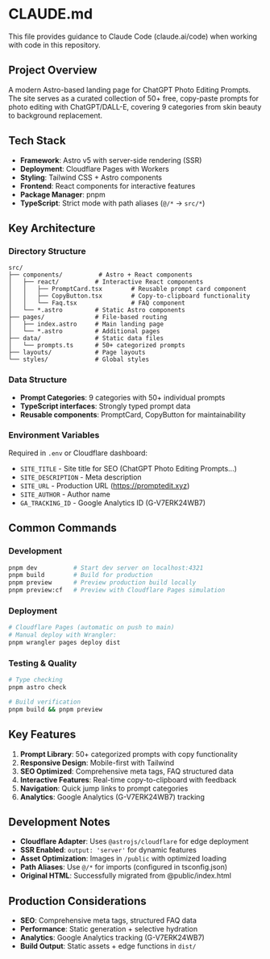 # CLAUDE.md

This file provides guidance to Claude Code (claude.ai/code) when working with code in this repository.

## Project Overview

A modern Astro-based landing page for ChatGPT Photo Editing Prompts. The site serves as a curated collection of 50+ free, copy-paste prompts for photo editing with ChatGPT/DALL-E, covering 9 categories from skin beauty to background replacement.

## Tech Stack

- **Framework**: Astro v5 with server-side rendering (SSR)
- **Deployment**: Cloudflare Pages with Workers
- **Styling**: Tailwind CSS + Astro components
- **Frontend**: React components for interactive features
- **Package Manager**: pnpm
- **TypeScript**: Strict mode with path aliases (`@/*` → `src/*`)

## Key Architecture

### Directory Structure
```
src/
├── components/          # Astro + React components
│   ├── react/          # Interactive React components
│   │   ├── PromptCard.tsx        # Reusable prompt card component
│   │   ├── CopyButton.tsx        # Copy-to-clipboard functionality
│   │   └── Faq.tsx               # FAQ component
│   └── *.astro         # Static Astro components
├── pages/              # File-based routing
│   ├── index.astro     # Main landing page
│   └── *.astro         # Additional pages
├── data/               # Static data files
│   └── prompts.ts      # 50+ categorized prompts
├── layouts/            # Page layouts
└── styles/             # Global styles
```

### Data Structure
- **Prompt Categories**: 9 categories with 50+ individual prompts
- **TypeScript interfaces**: Strongly typed prompt data
- **Reusable components**: PromptCard, CopyButton for maintainability

### Environment Variables
Required in `.env` or Cloudflare dashboard:
- `SITE_TITLE` - Site title for SEO (ChatGPT Photo Editing Prompts...)
- `SITE_DESCRIPTION` - Meta description
- `SITE_URL` - Production URL (https://promptedit.xyz)
- `SITE_AUTHOR` - Author name
- `GA_TRACKING_ID` - Google Analytics ID (G-V7ERK24WB7)

## Common Commands

### Development
```bash
pnpm dev          # Start dev server on localhost:4321
pnpm build        # Build for production
pnpm preview      # Preview production build locally
pnpm preview:cf   # Preview with Cloudflare Pages simulation
```

### Deployment
```bash
# Cloudflare Pages (automatic on push to main)
# Manual deploy with Wrangler:
pnpm wrangler pages deploy dist
```

### Testing & Quality
```bash
# Type checking
pnpm astro check

# Build verification
pnpm build && pnpm preview
```

## Key Features

1. **Prompt Library**: 50+ categorized prompts with copy functionality
2. **Responsive Design**: Mobile-first with Tailwind
3. **SEO Optimized**: Comprehensive meta tags, FAQ structured data
4. **Interactive Features**: Real-time copy-to-clipboard with feedback
5. **Navigation**: Quick jump links to prompt categories
6. **Analytics**: Google Analytics (G-V7ERK24WB7) tracking

## Development Notes

- **Cloudflare Adapter**: Uses `@astrojs/cloudflare` for edge deployment
- **SSR Enabled**: `output: 'server'` for dynamic features
- **Asset Optimization**: Images in `/public` with optimized loading
- **Path Aliases**: Use `@/*` for imports (configured in tsconfig.json)
- **Original HTML**: Successfully migrated from @public/index.html

## Production Considerations

- **SEO**: Comprehensive meta tags, structured FAQ data
- **Performance**: Static generation + selective hydration
- **Analytics**: Google Analytics tracking (G-V7ERK24WB7)
- **Build Output**: Static assets + edge functions in `dist/`